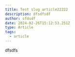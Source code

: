 ```yaml
---
title: Test slug article22222
description: dfsdfsdf
author: sfdsdf
date: 2024-02-26T15:12:53.251Z
type: Article
tags:
  - article
---
```

dfsdfs
